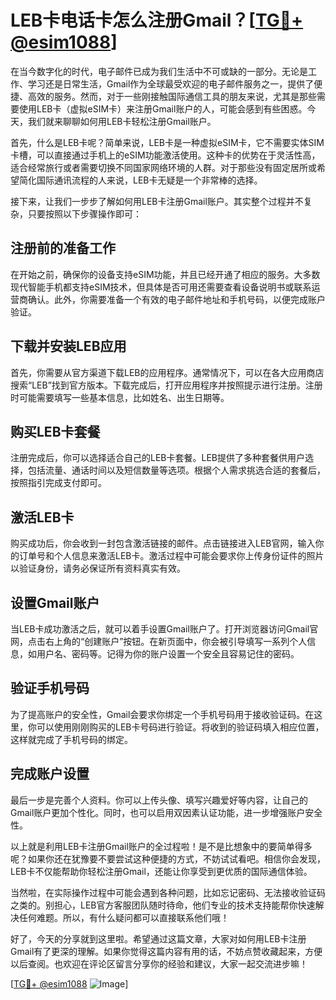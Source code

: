 # LEB卡电话卡怎么注册Gmail？[[TG💪+ @esim1088](https://t.me/s/esim1088)]

在当今数字化的时代，电子邮件已成为我们生活中不可或缺的一部分。无论是工作、学习还是日常生活，Gmail作为全球最受欢迎的电子邮件服务之一，提供了便捷、高效的服务。然而，对于一些刚接触国际通信工具的朋友来说，尤其是那些需要使用LEB卡（虚拟eSIM卡）来注册Gmail账户的人，可能会感到有些困惑。今天，我们就来聊聊如何用LEB卡轻松注册Gmail账户。

首先，什么是LEB卡呢？简单来说，LEB卡是一种虚拟eSIM卡，它不需要实体SIM卡槽，可以直接通过手机上的eSIM功能激活使用。这种卡的优势在于灵活性高，适合经常旅行或者需要切换不同国家网络环境的人群。对于那些没有固定居所或希望简化国际通讯流程的人来说，LEB卡无疑是一个非常棒的选择。

接下来，让我们一步步了解如何用LEB卡注册Gmail账户。其实整个过程并不复杂，只要按照以下步骤操作即可：

## 注册前的准备工作

在开始之前，确保你的设备支持eSIM功能，并且已经开通了相应的服务。大多数现代智能手机都支持eSIM技术，但具体是否可用还需要查看设备说明书或联系运营商确认。此外，你需要准备一个有效的电子邮件地址和手机号码，以便完成账户验证。

## 下载并安装LEB应用

首先，你需要从官方渠道下载LEB的应用程序。通常情况下，可以在各大应用商店搜索“LEB”找到官方版本。下载完成后，打开应用程序并按照提示进行注册。注册时可能需要填写一些基本信息，比如姓名、出生日期等。

## 购买LEB卡套餐

注册完成后，你可以选择适合自己的LEB卡套餐。LEB提供了多种套餐供用户选择，包括流量、通话时间以及短信数量等选项。根据个人需求挑选合适的套餐后，按照指引完成支付即可。

## 激活LEB卡

购买成功后，你会收到一封包含激活链接的邮件。点击链接进入LEB官网，输入你的订单号和个人信息来激活LEB卡。激活过程中可能会要求你上传身份证件的照片以验证身份，请务必保证所有资料真实有效。

## 设置Gmail账户

当LEB卡成功激活之后，就可以着手设置Gmail账户了。打开浏览器访问Gmail官网，点击右上角的“创建账户”按钮。在新页面中，你会被引导填写一系列个人信息，如用户名、密码等。记得为你的账户设置一个安全且容易记住的密码。

## 验证手机号码

为了提高账户的安全性，Gmail会要求你绑定一个手机号码用于接收验证码。在这里，你可以使用刚刚购买的LEB卡号码进行验证。将收到的验证码填入相应位置，这样就完成了手机号码的绑定。

## 完成账户设置

最后一步是完善个人资料。你可以上传头像、填写兴趣爱好等内容，让自己的Gmail账户更加个性化。同时，也可以启用双因素认证功能，进一步增强账户安全性。

以上就是利用LEB卡注册Gmail账户的全过程啦！是不是比想象中的要简单得多呢？如果你还在犹豫要不要尝试这种便捷的方式，不妨试试看吧。相信你会发现，LEB卡不仅能帮助你轻松注册Gmail，还能让你享受到更优质的国际通信体验。

当然啦，在实际操作过程中可能会遇到各种问题，比如忘记密码、无法接收验证码之类的。别担心，LEB官方客服团队随时待命，他们专业的技术支持能帮你快速解决任何难题。所以，有什么疑问都可以直接联系他们哦！

好了，今天的分享就到这里啦。希望通过这篇文章，大家对如何用LEB卡注册Gmail有了更深的理解。如果你觉得这篇内容有用的话，不妨点赞收藏起来，方便以后查阅。也欢迎在评论区留言分享你的经验和建议，大家一起交流进步嘛！

[[TG💪+ @esim1088](https://t.me/s/esim1088) ![Image](https://i.postimg.cc/4NQfJmqS/Snipaste-2025-05-13-00-14-12.png)]